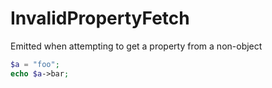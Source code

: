 # InvalidPropertyFetch

Emitted when attempting to get a property from a non-object

```php
$a = "foo";
echo $a->bar;
```
